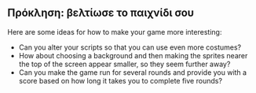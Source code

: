 ## Πρόκληση: βελτίωσε το παιχνίδι σου

Here are some ideas for how to make your game more interesting:

- Can you alter your scripts so that you can use even more costumes?
- How about choosing a background and then making the sprites nearer the top of the screen appear smaller, so they seem further away?
- Can you make the game run for several rounds and provide you with a score based on how long it takes you to complete five rounds?